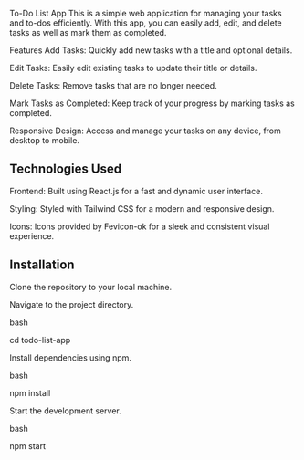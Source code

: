 To-Do List App
This is a simple web application for managing your tasks and to-dos efficiently. With this app, you can easily add, edit, and delete tasks as well as mark them as completed.

Features
Add Tasks: Quickly add new tasks with a title and optional details.

Edit Tasks: Easily edit existing tasks to update their title or details.

Delete Tasks: Remove tasks that are no longer needed.

Mark Tasks as Completed: Keep track of your progress by marking tasks as completed.

Responsive Design: Access and manage your tasks on any device, from desktop to mobile.

Technologies Used
-----------------
Frontend: Built using React.js for a fast and dynamic user interface.

Styling: Styled with Tailwind CSS for a modern and responsive design.

Icons: Icons provided by Fevicon-ok for a sleek and consistent visual experience.

Installation
------------
Clone the repository to your local machine.

Navigate to the project directory.

bash

cd todo-list-app

Install dependencies using npm.

bash

npm install

Start the development server.

bash

npm start
